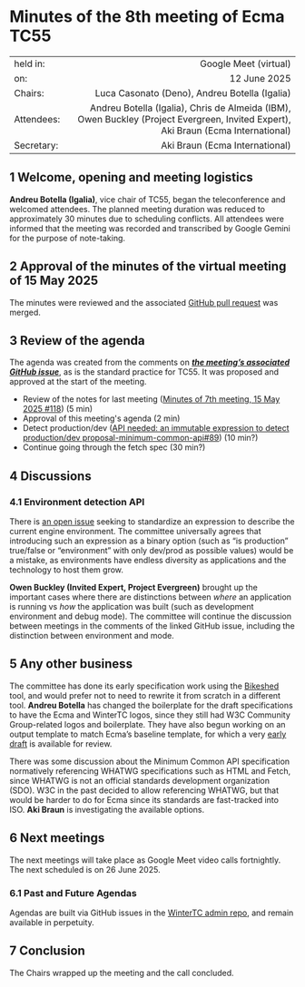 # Minutes of the 8th meeting of Ecma TC55

|            |                                               |
|:-----------|----------------------------------------------:|
| held in:   |                         Google Meet (virtual) |
| on:        |                                  12 June 2025 |
| Chairs:    | Luca Casonato (Deno), Andreu Botella (Igalia) |
| Attendees: | Andreu Botella (Igalia), Chris de Almeida (IBM), Owen Buckley (Project Evergreen, Invited Expert), Aki Braun (Ecma International) |
| Secretary: |                Aki Braun (Ecma International) |

## 1 Welcome, opening and meeting logistics

**Andreu Botella (Igalia)**, vice chair of TC55, began the teleconference and welcomed attendees. The planned meeting duration was reduced to approximately 30 minutes due to scheduling conflicts. All attendees were informed that the meeting was recorded and transcribed by Google Gemini for the purpose of note-taking.

## 2 Approval of the minutes of the virtual meeting of 15 May 2025

The minutes were reviewed and the associated [GitHub pull request](https://github.com/WinterTC55/admin/pull/118) was merged.

## 3 Review of the agenda

The agenda was created from the comments on ***[the meeting’s associated GitHub issue](https://github.com/WinterTC55/admin/issues/120)***, as is the standard practice for TC55. It was proposed and approved at the start of the meeting.

- Review of the notes for last meeting ([Minutes of 7th meeting, 15 May 2025 \#118](https://github.com/WinterTC55/admin/pull/118)) (5 min)
- Approval of this meeting's agenda (2 min)
- Detect production/dev ([API needed: an immutable expression to detect production/dev proposal-minimum-common-api\#89](https://github.com/WinterTC55/proposal-minimum-common-api/issues/89)) (10 min?)
- Continue going through the fetch spec (30 min?)

## 4 Discussions

### 4.1 Environment detection API

There is [an open issue](https://github.com/WinterTC55/proposal-minimum-common-api/issues/89) seeking to standardize an expression to describe the current engine environment. The committee universally agrees that introducing such an expression as a binary option (such as “is production” true/false or “environment” with only dev/prod as possible values) would be a mistake, as environments have endless diversity as applications and the technology to host them grow.

**Owen Buckley (Invited Expert, Project Evergreen)** brought up the important cases where there are distinctions between *where* an application is running vs *how* the application was built (such as development environment and debug mode). The committee will continue the discussion between meetings in the comments of the linked GitHub issue, including the distinction between environment and mode.

## 5 Any other business

The committee has done its early specification work using the [Bikeshed](https://github.com/speced/bikeshed) tool, and would prefer not to need to rewrite it from scratch in a different tool. **Andreu Botella** has changed the boilerplate for the draft specifications to have the Ecma and WinterTC logos, since they still had W3C Community Group-related logos and boilerplate. They have also begun working on an output template to match Ecma’s baseline template, for which a very [early draft](https://andreubotella.github.io/wintertc-bikeshed-template/min-common-api.pdf) is available for review.

There was some discussion about the Minimum Common API specification normatively referencing WHATWG specifications such as HTML and Fetch, since WHATWG is not an official standards development organization (SDO). W3C in the past decided to allow referencing WHATWG, but that would be harder to do for Ecma since its standards are fast-tracked into ISO. **Aki Braun** is investigating the available options.

## 6 Next meetings

The next meetings will take place as Google Meet video calls fortnightly. The next scheduled is on 26 June 2025.

### 6.1 Past and Future Agendas

Agendas are built via GitHub issues in the [WinterTC admin repo](https://github.com/WinterTC55/admin/issues), and remain available in perpetuity.

## 7 Conclusion

The Chairs wrapped up the meeting and the call concluded.
